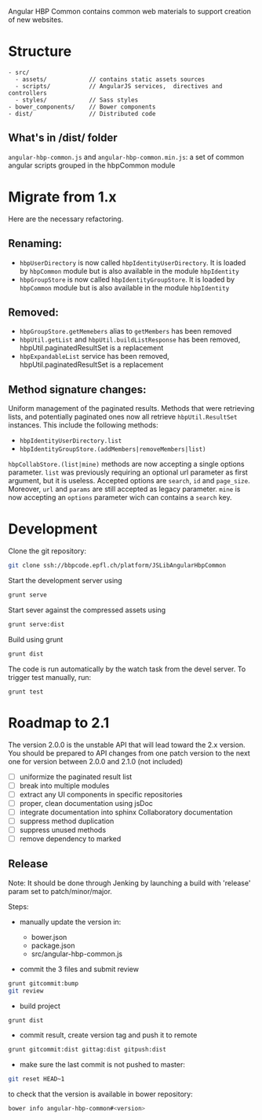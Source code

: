 Angular HBP Common contains common web materials to support creation of
new websites.

# Structure

```
- src/
  - assets/            // contains static assets sources
  - scripts/           // AngularJS services,  directives and controllers
  - styles/            // Sass styles
- bower_components/    // Bower components
- dist/                // Distributed code
```

## What's in /dist/ folder

`angular-hbp-common.js` and `angular-hbp-common.min.js`: a set of common angular scripts grouped in the hbpCommon module

# Migrate from 1.x

Here are the necessary refactoring.

## Renaming:

- `hbpUserDirectory` is now called `hbpIdentityUserDirectory`. It is loaded by
  `hbpCommon` module but is also available in the module `hbpIdentity`
- `hbpGroupStore` is now called `hbpIdentityGroupStore`. It is loaded by
  `hbpCommon` module but is also available in the module `hbpIdentity`

## Removed:

- `hbpGroupStore.getMemebers` alias to `getMembers` has been removed
- `hbpUtil.getList` and `hbpUtil.buildListResponse` has been removed, hbpUtil.paginatedResultSet is a replacement
- `hbpExpandableList` service has been removed, hbpUtil.paginatedResultSet is a replacement

## Method signature changes:

Uniform management of the paginated results. Methods that were retrieving lists, and potentially paginated ones now all retrieve `hbpUtil.ResultSet` instances. This include the following methods:
- `hbpIdentityUserDirectory.list`
- `hbpIdentityGroupStore.(addMembers|removeMembers|list)`

`hbpCollabStore.(list|mine)` methods are now accepting a single options parameter. `list` was previously
requiring an optional url parameter as first argument, but it is useless. Accepted options are `search`, `id` and `page_size`. Moreover, `url` and `params` are still accepted as legacy parameter. `mine` is
now accepting an `options` parameter wich can contains a `search` key.

# Development

Clone the git repository:

```bash
git clone ssh://bbpcode.epfl.ch/platform/JSLibAngularHbpCommon
```

Start the development server using

```bash
grunt serve
```

Start sever against the compressed assets using

```bash
grunt serve:dist
```

Build using grunt

```bash
grunt dist
```

The code is run automatically by the watch task from the devel server. To
trigger test manually, run:

```
grunt test
```

# Roadmap to 2.1

The version 2.0.0 is the unstable API that will lead toward the 2.x version. You should be prepared to API changes from one patch version to the next one for version between 2.0.0 and 2.1.0 (not included)

- [ ] uniformize the paginated result list
- [ ] break into multiple modules
- [ ] extract any UI components in specific repositories
- [ ] proper, clean documentation using jsDoc
- [ ] integrate documentation into sphinx Collaboratory documentation
- [ ] suppress method duplication
- [ ] suppress unused methods
- [ ] remove dependency to marked

## Release

Note: It should be done through Jenking by launching a build with 'release' param set to patch/minor/major.

Steps:
- manually update the version in:
  - bower.json
  - package.json
  - src/angular-hbp-common.js

- commit the 3 files and submit review
```bash
grunt gitcommit:bump
git review
```
- build project
```bash
grunt dist
```
- commit result, create version tag and push it to remote
```bash
grunt gitcommit:dist gittag:dist gitpush:dist
```
- make sure the last commit is not pushed to master:
```bash
git reset HEAD~1
```

to check that the version is available in bower repository:
```bash
bower info angular-hbp-common#<version>
```
